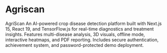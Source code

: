 # Agriscan
AgriScan  An AI-powered crop disease detection platform built with Next.js 15, React 19, and TensorFlow.js for real-time diagnostics and treatment insights. Features multi-disease analysis, 3D visuals, offline mode, interactive heatmaps, and PDF reporting. Includes secure authentication, achievement system,  and password-protected demo deployment.
